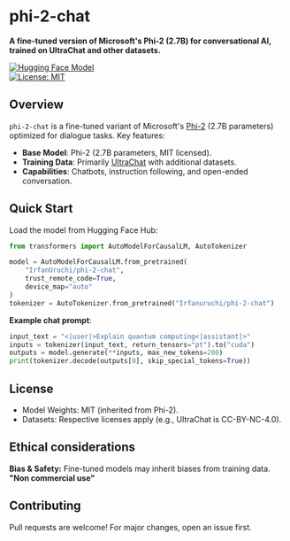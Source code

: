 # phi-2-chat

**A fine-tuned version of Microsoft's Phi-2 (2.7B) for conversational AI, trained on UltraChat and other datasets.**

[![Hugging Face Model](https://img.shields.io/badge/%F0%9F%A4%97%20Hugging%20Face-Open%20in%20Hub-blue)]((https://huggingface.co/Irfanuruchi/phi-2-chat))  
[![License: MIT](https://img.shields.io/badge/License-MIT-yellow.svg)](LICENSE.txt)

## Overview  
`phi-2-chat` is a fine-tuned variant of Microsoft's [Phi-2](https://huggingface.co/microsoft/phi-2) (2.7B parameters) optimized for dialogue tasks. Key features:

- **Base Model**: Phi-2 (2.7B parameters, MIT licensed).  
- **Training Data**: Primarily [UltraChat](https://github.com/thunlp/UltraChat) with additional datasets.
- **Capabilities**: Chatbots, instruction following, and open-ended conversation.

## Quick Start

Load the model from Hugging Face Hub:  

```python
from transformers import AutoModelForCausalLM, AutoTokenizer

model = AutoModelForCausalLM.from_pretrained(
    "IrfanUruchi/phi-2-chat",
    trust_remote_code=True,
    device_map="auto"
)
tokenizer = AutoTokenizer.from_pretrained("Irfanuruchi/phi-2-chat")
```

**Example chat prompt**:

```python
input_text = "<|user|>Explain quantum computing<|assistant|>"
inputs = tokenizer(input_text, return_tensors="pt").to("cuda")
outputs = model.generate(**inputs, max_new_tokens=200)
print(tokenizer.decode(outputs[0], skip_special_tokens=True))
```


## License

- Model Weights: MIT (inherited from Phi-2).
- Datasets: Respective licenses apply (e.g., UltraChat is CC-BY-NC-4.0).


## Ethical considerations 

**Bias & Safety:** Fine-tuned models may inherit biases from training data.
**"Non commercial use"**

## Contributing 

Pull requests are welcome! For major changes, open an issue first.
